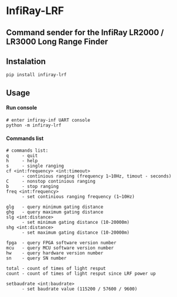 # InfiRay-LRF
## Command sender for the InfiRay LR2000 / LR3000 Long Range Finder

## Instalation

```shell
pip install infiray-lrf
```

## Usage

#### Run console
```shell
# enter infiray-inf UART console
python -m infiray-lrf
```

#### Commands list
```shell
# commands list:
q     - quit
h     - help
s     - single ranging
cf <int:frequency> <int:timeout> 
      - continious ranging (frequency 1~10Hz, timout - seconds)
C     - nonstop continious ranging
b     - stop ranging
freq <int:frequency>
      - set continious ranging frequency (1~10Hz)
      
glg   - query minimum gating distance
ghg   - query maximum gating distance
slg <int:distance>
      - set minimum gating distance (10-20000m)
shg <int:distance>
      - set maximum gating distance (10-20000m)

fpga  - query FPGA software version number
mcu   - query MCU software version number
hw    - query hardware version number
sn    - query SN number

total - count of times of light resput
count - count of times of light resput since LRF power up

setbaudrate <int:baudrate>
      - set baudrate value (115200 / 57600 / 9600)
```
